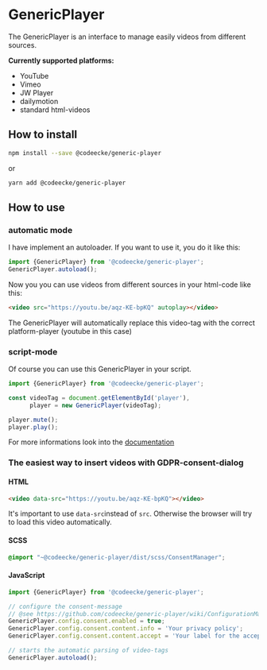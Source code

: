 # GenericPlayer

The GenericPlayer is an interface to manage easily videos from different sources.


__Currently supported platforms:__

* YouTube
* Vimeo
* JW Player
* dailymotion
* standard html-videos



## How to install

```bash
npm install --save @codeecke/generic-player
```

or

```bash
yarn add @codeecke/generic-player
```



## How to use

### automatic mode

I have implement an autoloader. If you want to use it, you do it like this:

```javascript
import {GenericPlayer} from '@codeecke/generic-player';
GenericPlayer.autoload();
```

Now you you can use videos from different sources in your html-code like this:

````html
<video src="https://youtu.be/aqz-KE-bpKQ" autoplay></video>
````

The GenericPlayer will automatically replace this video-tag with the correct platform-player (youtube in this case)



### script-mode

Of course you can use this GenericPlayer in your script.

````javascript
import {GenericPlayer} from '@codeecke/generic-player';

const videoTag = document.getElementById('player'),
      player = new GenericPlayer(videoTag);

player.mute();
player.play();
````
For more informations look into the [documentation](https://github.com/codeecke/generic-player/wiki)



### The easiest way to insert videos with GDPR-consent-dialog

#### HTML

````html
<video data-src="https://youtu.be/aqz-KE-bpKQ"></video>
````

It's important to use `data-src`instead of `src`. Otherwise the browser will try to load this video automatically.

#### SCSS

```scss
@import "~@codeecke/generic-player/dist/scss/ConsentManager";
```

#### JavaScript

```javascript
import {GenericPlayer} from '@codeecke/generic-player';

// configure the consent-message
// @see https://github.com/codeecke/generic-player/wiki/ConfigurationManager#consent
GenericPlayer.config.consent.enabled = true;
GenericPlayer.config.consent.content.info = 'Your privacy policy';
GenericPlayer.config.consent.content.accept = 'Your label for the accept-button';

// starts the automatic parsing of video-tags
GenericPlayer.autoload();
```

